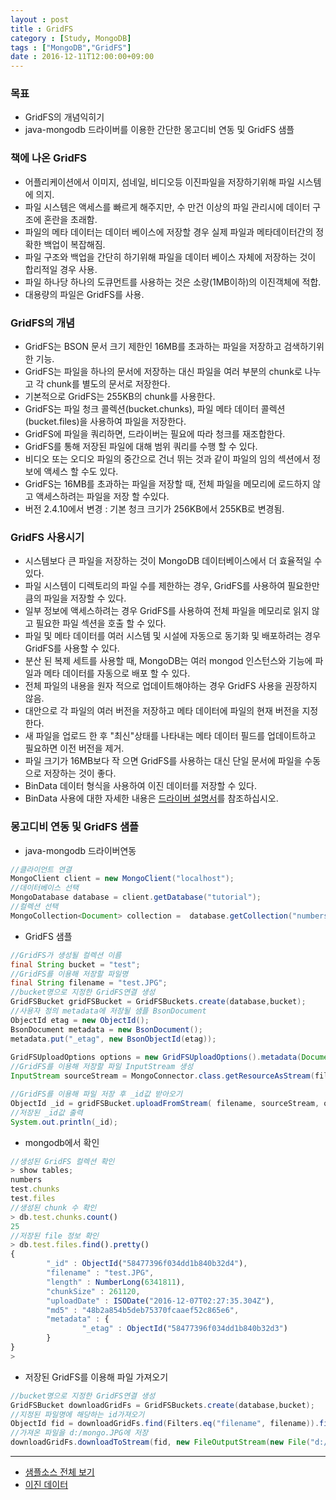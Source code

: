 ```yaml
---
layout : post
title : GridFS
category : [Study, MongoDB]
tags : ["MongoDB","GridFS"]
date : 2016-12-11T12:00:00+09:00
---
```


### 목표
- GridFS의 개념익히기
- java-mongodb 드라이버를 이용한 간단한 몽고디비 연동 및 GridFS 샘플

### 책에 나온 GridFS
- 어플리케이션에서 이미지, 섬네일, 비디오등 이진파일을 저장하기위해 파일 시스템에 의지.
- 파일 시스템은 액세스를 빠르게 해주지만, 수 만건 이상의 파일 관리시에 데이터 구조에 혼란을 초래함.
- 파일의 메타 데이터는 데이터 베이스에 저장할 경우 실제 파일과 메타데이터간의 정확한 백업이 복잡해짐.
- 파일 구조와 백업을 간단히 하기위해 파일을 데이터 베이스 자체에 저장하는 것이 합리적일 경우 사용.
- 파일 하나당 하나의 도큐먼트를 사용하는 것은 소량(1MB이하)의 이진객체에 적합.
- 대용량의 파일은 GridFS를 사용.

### GridFS의 개념
- GridFS는 BSON 문서 크기 제한인 16MB를 초과하는 파일을 저장하고 검색하기위한 기능.
- GridFS는 파일을 하나의 문서에 저장하는 대신 파일을 여러 부분의 chunk로 나누고 각 chunk를 별도의 문서로 저장한다.
- 기본적으로 GridFS는 255KB의 chunk를 사용한다.
- GridFS는 파일 청크 콜렉션(bucket.chunks), 파일 메타 데이터 콜렉션(bucket.files)을 사용하여 파일을 저장한다.
- GridFS에 파일을 쿼리하면, 드라이버는 필요에 따라 청크를 재조합한다. 
- GridFS를 통해 저장된 파일에 대해 범위 쿼리를 수행 할 수 있다. 
- 비디오 또는 오디오 파일의 중간으로 건너 뛰는 것과 같이 파일의 임의 섹션에서 정보에 액세스 할 수도 있다.
- GridFS는 16MB를 초과하는 파일을 저장할 때, 전체 파일을 메모리에 로드하지 않고 액세스하려는 파일을 저장 할 수있다. 
- 버전 2.4.10에서 변경 : 기본 청크 크기가 256KB에서 255KB로 변경됨.

### GridFS 사용시기
- 시스템보다 큰 파일을 저장하는 것이 MongoDB 데이터베이스에서 더 효율적일 수 있다.
- 파일 시스템이 디렉토리의 파일 수를 제한하는 경우, GridFS를 사용하여 필요한만큼의 파일을 저장할 수 있다.
- 일부 정보에 액세스하려는 경우 GridFS를 사용하여 전체 파일을 메모리로 읽지 않고 필요한 파일 섹션을 호출 할 수 있다.
- 파일 및 메타 데이터를 여러 시스템 및 시설에 자동으로 동기화 및 배포하려는 경우 GridFS를 사용할 수 있다. 
- 분산 된 복제 세트를 사용할 때, MongoDB는 여러 mongod 인스턴스와 기능에 파일과 메타 데이터를 자동으로 배포 할 수 있다.
- 전체 파일의 내용을 원자 적으로 업데이트해야하는 경우 GridFS 사용을 권장하지 않음. 
- 대안으로 각 파일의 여러 버전을 저장하고 메타 데이터에 파일의 현재 버전을 지정 한다. 
- 새 파일을 업로드 한 후 "최신"상태를 나타내는 메타 데이터 필드를 업데이트하고 필요하면 이전 버전을 제거.
- 파일 크기가 16MB보다 작 으면 GridFS를 사용하는 대신 단일 문서에 파일을 수동으로 저장하는 것이 좋다.
- BinData 데이터 형식을 사용하여 이진 데이터를 저장할 수 있다. 
- BinData 사용에 대한 자세한 내용은 [드라이버 설명서](https://docs.mongodb.com/manual/reference/bson-types/)를 참조하십시오.

### 몽고디비 연동 및 GridFS 샘플
- java-mongodb 드라이버연동

```java
//클라이언트 연결
MongoClient client = new MongoClient("localhost");
//데이터베이스 선택
MongoDatabase database = client.getDatabase("tutorial");
//컬렉션 선택
MongoCollection<Document> collection =  database.getCollection("numbers");
```

- GridFS 샘플

```java
//GridFS가 생성될 컬렉션 이름
final String bucket = "test";
//GridFS를 이용해 저장할 파일명
final String filename = "test.JPG";		 
//bucket명으로 지정한 GridFS연결 생성
GridFSBucket gridFSBucket = GridFSBuckets.create(database,bucket);
//사용자 정의 metadata에 저장될 샘플 BsonDocument
ObjectId etag = new ObjectId();
BsonDocument metadata = new BsonDocument();
metadata.put("_etag", new BsonObjectId(etag));
 
GridFSUploadOptions options = new GridFSUploadOptions().metadata(Document.parse(metadata.toJson()));
//GridFS를 이용해 저장할 파일 InputStream 생성
InputStream sourceStream = MongoConnector.class.getResourceAsStream(filename);

//GridFS를 이용해 파일 저장 후 _id값 받아오기	         
ObjectId _id = gridFSBucket.uploadFromStream( filename, sourceStream, options);
//저장된 _id값 출력
System.out.println(_id);
```

- mongodb에서 확인

```javascript
//생성된 GridFS 컬렉션 확인
> show tables;
numbers
test.chunks
test.files
//생성된 chunk 수 확인
> db.test.chunks.count()
25
//저장된 file 정보 확인
> db.test.files.find().pretty()
{
        "_id" : ObjectId("58477396f034dd1b840b32d4"),
        "filename" : "test.JPG",
        "length" : NumberLong(6341811),
        "chunkSize" : 261120,
        "uploadDate" : ISODate("2016-12-07T02:27:35.304Z"),
        "md5" : "48b2a854b5deb75370fcaaef52c865e6",
        "metadata" : {
                "_etag" : ObjectId("58477396f034dd1b840b32d3")
        }
}
>
```

- 저장된 GridFS를 이용해 파일 가져오기

```java
//bucket명으로 지정한 GridFS연결 생성
GridFSBucket downloadGridFs = GridFSBuckets.create(database,bucket);
//지정된 파일명에 해당하는 id가져오기
ObjectId fid = downloadGridFs.find(Filters.eq("filename", filename)).first().getObjectId();
//가져온 파일을 d:/mongo.JPG에 저장
downloadGridFs.downloadToStream(fid, new FileOutputStream(new File("d:/mongo.JPG")));
```
-------------------------
- [샘플소스 전체 보기](https://github.com/KWSStudy/Mongodb/blob/master/src/main/java/com/mongoDb/MongoConnector.java)
- [이진 데이터](https://ko.m.wikipedia.org/wiki/이진_파일)